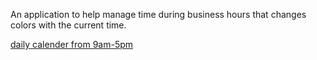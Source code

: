 An application to help manage time during business hours that changes colors with the current time.

[daily calender from 9am-5pm](https://raw.githubusercontent.com/CalebVincent/DayPlannerHW/master/Assets/deployedsite.png)